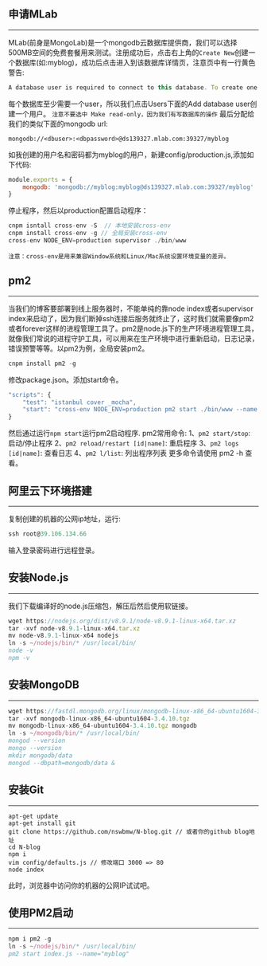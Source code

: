 ## 申请MLab
***

MLab(前身是MongoLab)是一个mongodb云数据库提供商，我们可以选择500MB空间的免费套餐用来测试。注册成功后，点击右上角的`Create New`创建一个数据库(如:myblog)，成功后点击进入到该数据库详情页，注意页中有一行黄色警告:
```javascript
A database user is required to connect to this database. To create one now, visit the 'Users' tab and click the 'Add database user' button.
```
每个数据库至少需要一个user，所以我们点击Users下面的Add database user创建一个用户。
`注意不要选中 Make read-only，因为我们有写数据库的操作`
最后分配给我们的类似下面的mongodb url:
```
mongodb://<dbuser>:<dbpassword>@ds139327.mlab.com:39327/myblog
```
如我创建的用户名和密码都为myblog的用户，新建config/production.js,添加如下代码:
```javascript
module.exports = {
	mongodb: 'mongodb://myblog:myblog@ds139327.mlab.com:39327/myblog'
}
```
停止程序，然后以production配置启动程序：
```javascript
cnpm isntall cross-env -S  // 本地安装cross-env
cnpm install cross-env -g // 全局安装cross-env
cross-env NODE_ENV=production supervisor ./bin/www
```
`注意：cross-env是用来兼容Window系统和Linux/Mac系统设置环境变量的差异。`

## pm2
***
当我们的博客要部署到线上服务器时，不能单纯的靠node index或者supervisor index来启动了，因为我们断掉ssh连接后服务就终止了，这时我们就需要像pm2或者forever这样的进程管理工具了。pm2是node.js下的生产环境进程管理工具，就像我们常说的进程守护工具，可以用来在生产环境中进行重新启动，日志记录，错误预警等等。以pm2为例，全局安装pm2。
```javascript
cnpm install pm2 -g
```
修改package.json。添加start命令。
```javascript
"scripts": {
	"test": "istanbul cover _mocha",
	"start": "cross-env NODE_ENV=production pm2 start ./bin/www --name 'myblog'"
}
```
然后通过运行`npm start`运行pm2启动程序.
pm2常用命令:
1、`pm2 start/stop`: 启动/停止程序
2、`pm2 reload/restart [id|name]`: 重启程序
3、`pm2 logs [id|name]`: 查看日志
4、`pm2 l/list`: 列出程序列表
更多命令请使用 pm2 -h 查看。

## 阿里云下环境搭建
***
复制创建的机器的公网ip地址，运行:
```javascript
ssh root@39.106.134.66
```
输入登录密码进行远程登录。

## 安装Node.js
***
我们下载编译好的node.js压缩包，解压后然后使用软链接。
```javascript
wget https://nodejs.org/dist/v8.9.1/node-v8.9.1-linux-x64.tar.xz
tar -xvf node-v8.9.1-linux-x64.tar.xz
mv node-v8.9.1-linux-x64 nodejs
ln -s ~/nodejs/bin/* /usr/local/bin/
node -v
npm -v
```

## 安装MongoDB
***
```javascript
wget https://fastdl.mongodb.org/linux/mongodb-linux-x86_64-ubuntu1604-3.4.10.tgz
tar -xvf mongodb-linux-x86_64-ubuntu1604-3.4.10.tgz
mv mongodb-linux-x86_64-ubuntu1604-3.4.10.tgz mongodb
ln -s ~/mongodb/bin/* /usr/local/bin/
mongod --version
mongo --version
mkdir mongodb/data
mongod --dbpath=mongodb/data &
```

## 安装Git
***
```
apt-get update
apt-get install git
git clone https://github.com/nswbmw/N-blog.git // 或者你的github blog地址
cd N-blog
npm i
vim config/defaults.js // 修改端口 3000 => 80
node index
```
此时，浏览器中访问你的机器的公网IP试试吧。

## 使用PM2启动
***
```javascript
npm i pm2 -g
ln -s ~/nodejs/bin/* /usr/local/bin/
pm2 start index.js --name="myblog"
```

